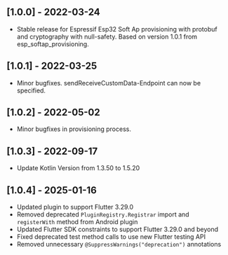 ## [1.0.0] - 2022-03-24
 
* Stable release for Espressif Esp32 Soft Ap provisioning with protobuf and cryptography with null-safety. Based on version 1.0.1 from esp_softap_provisioning.


## [1.0.1] - 2022-03-25

* Minor bugfixes. sendReceiveCustomData-Endpoint can now be specified.


## [1.0.2] - 2022-05-02

* Minor bugfixes in provisioning process.

## [1.0.3] - 2022-09-17

* Update Kotlin Version from 1.3.50 to 1.5.20

## [1.0.4] - 2025-01-16

* Updated plugin to support Flutter 3.29.0
* Removed deprecated `PluginRegistry.Registrar` import and `registerWith` method from Android plugin
* Updated Flutter SDK constraints to support Flutter 3.29.0 and beyond
* Fixed deprecated test method calls to use new Flutter testing API
* Removed unnecessary `@SuppressWarnings("deprecation")` annotations
